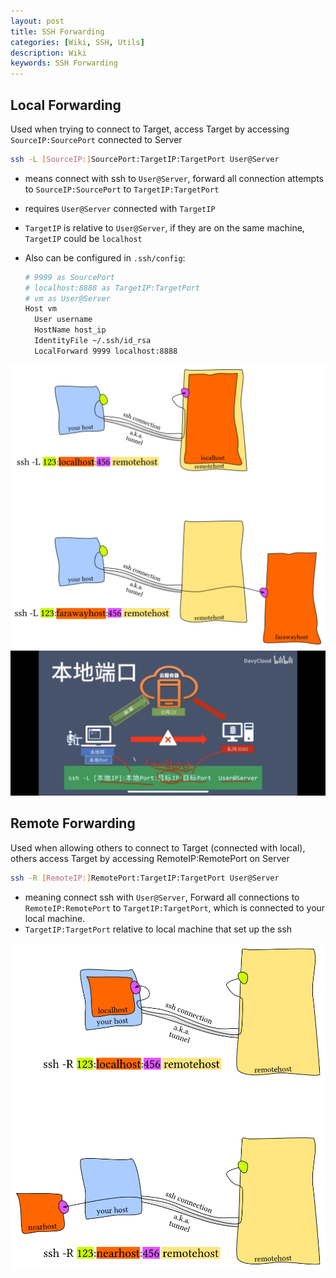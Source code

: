 ```yaml
---
layout: post
title: SSH Forwarding
categories: [Wiki, SSH, Utils]
description: Wiki
keywords: SSH Forwarding
---
```


## Local Forwarding

Used when trying to connect to Target, access Target by accessing `SourceIP:SourcePort` connected to Server

```sh
ssh -L [SourceIP:]SourcePort:TargetIP:TargetPort User@Server
```

- means connect with ssh to `User@Server`, forward all connection attempts to `SourceIP:SourcePort` to `TargetIP:TargetPort`
- requires `User@Server` connected with `TargetIP`
- `TargetIP` is relative to `User@Server`, if they are on the same machine, `TargetIP` could be `localhost`
- Also can be configured in `.ssh/config`:
  
  ```sh
  # 9999 as SourcePort
  # localhost:8888 as TargetIP:TargetPort
  # vm as User@Server
  Host vm
    User username
    HostName host_ip
    IdentityFile ~/.ssh/id_rsa
    LocalForward 9999 localhost:8888
  ```

![SSH_L](/assets/images/SSH-L.png)
![SSH-L1](/assets/images/SSH-L1.PNG)

## Remote Forwarding

Used when allowing others to connect to Target (connected with local), others access Target by accessing RemoteIP:RemotePort on Server

```sh
ssh -R [RemoteIP:]RemotePort:TargetIP:TargetPort User@Server
```

- meaning connect ssh with `User@Server`, Forward all connections to `RemoteIP:RemotePort` to `TargetIP:TargetPort`, which is connected to your local machine.
- `TargetIP:TargetPort` relative to local machine that set up the ssh

![SSH-R](/assets/images/SSH-R.png)